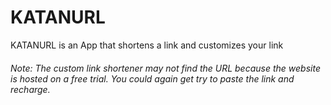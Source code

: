 # KATANURL
KATANURL is an App that shortens a link and customizes your link

###### Note: The custom link shortener may not find the URL because the website is hosted on a free trial. You could again get try to paste the link and recharge.
